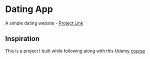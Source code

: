 # Dating App
A simple dating website - [Project Link](http://138.68.19.43/)

## Inspiration
This is a project I built while following along with this Udemy [course](https://www.udemy.com/course/build-an-app-with-aspnet-core-and-angular-from-scratch/)


